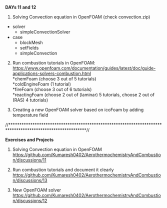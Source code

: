 **DAYs 11 and 12**

1) Solving Convection equation in OpenFOAM (check convection.zip)
* solver
  * simpleConvectionSolver
* case
  * blockMesh
  * setFields
  * simpleConvection
  
2) Run combustion tutorials in OpenFOAM:
https://www.openfoam.com/documentation/guides/latest/doc/guide-applications-solvers-combustion.html <br />
*chemFoam (choose 3 out of 5 tutorials) <br />
*coldEngineFoam  (1 tutorial) <br />
*fireFoam (choose 3 out of 6 tutorials) <br />
*reactingFoam (choose 2 out of (laminar) 5 tutorials, choose 2 out of (RAS) 4 tutorials) <br />
   
3) Creating a new OpenFOAM solver based on icoFoam by adding temperature field

//***********************************************************************************************************//

**Exercises and Projects**

1) Solving Convection equation in OpenFOAM
https://github.com/Kumaresh0402/AerothermochemistryAndCombustion/discussions/11

2) Run combustion tutorials and document it clearly
https://github.com/Kumaresh0402/AerothermochemistryAndCombustion/discussions/13

3) New OpenFOAM solver
https://github.com/Kumaresh0402/AerothermochemistryAndCombustion/discussions/12
